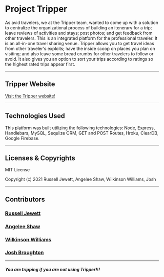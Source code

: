 # Project Tripper

As avid travelers, we at the Tripper team, wanted to come up with a solution to centralize the organizational process of building an itenerary for a trip; leave reviews of activities and stays; post photos; and get feedback from other travelers. This is an integrated platform for the professional traveler. It is an all-in-one travel sharing venue. Tripper allows you to get travel ideas from other traveler's exploits; have the inside scoop on places you plan on visiting; and also leave some bread crumbs for other travelers to follow or avoid. It also gives you an option to sort your trips according to ratings so the highest rated trips appear first.

---
## Tripper Website

<a href="https://tripper-db.herokuapp.com/" target="_blank">Visit the Tripper website!</a>

---
## Technologies Used

This platform was built utilizing the following technologies: Node, Express, Handlebars, MySQL, Sequlize ORM, GET and POST Routes, Hroku, ClearDB, Google Firebase.

---
## Licenses & Copyrights

MIT License

Copyright (c) 2021 Russell Jewett, Angelee Shaw, Wilkinson Williams, Josh

---
## Contributors

### <a href="https://github.com/treyjewett" target="_blank">Russell Jewett</a>

### <a href="https://github.com/angeleefshaw" target="_blank">Angelee Shaw</a>

### <a href="https://github.com/Kingcoopa" target="_blank">Wilkinson Williams</a>

### <a href="https://github.com/Jbrough0" target="_blank">Josh Broughton</a>
----

##### You are tripping if you are not using Tripper!!!
